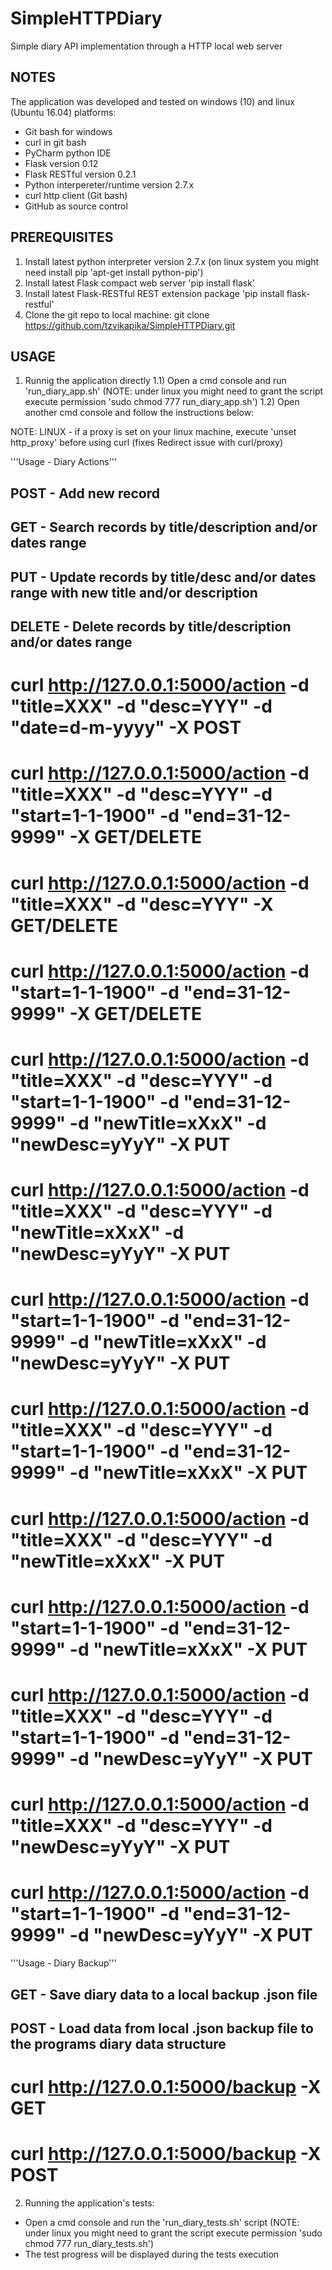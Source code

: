 # SimpleHTTPDiary
Simple diary API implementation through a HTTP local web server


NOTES
-------
The application was developed and tested on windows (10) and linux (Ubuntu 16.04) platforms:
- Git bash for windows
- curl in git bash
- PyCharm python IDE
- Flask version 0.12
- Flask RESTful version 0.2.1
- Python interpereter/runtime version 2.7.x
- curl http client (Git bash)
- GitHub as source control


PREREQUISITES
------------------
1) Install latest python interpreter version 2.7.x (on linux system you might need install pip 'apt-get install python-pip')
2) Install latest Flask compact web server 'pip install flask'
3) Install latest Flask-RESTful REST extension package 'pip install flask-restful'
4) Clone the git repo to local machine: git clone https://github.com/tzvikapika/SimpleHTTPDiary.git


USAGE
-----------
1) Runnig the application directly
1.1) Open a cmd console and run 'run_diary_app.sh' (NOTE: under linux you might need to grant the script execute permission 'sudo chmod 777 run_diary_app.sh')
1.2) Open another cmd console and follow the instructions below:

NOTE: LINUX - if a proxy is set on your linux machine, execute 'unset http_proxy' before using curl (fixes Redirect issue with curl/proxy)

'''Usage - Diary Actions'''
## POST - Add new record
## GET - Search records by title/description and/or dates range
## PUT - Update records by title/desc and/or dates range with new title and/or description
## DELETE - Delete records by title/description and/or dates range

# curl http://127.0.0.1:5000/action -d "title=XXX" -d "desc=YYY" -d "date=d-m-yyyy" -X POST

# curl http://127.0.0.1:5000/action -d "title=XXX" -d "desc=YYY" -d "start=1-1-1900" -d "end=31-12-9999" -X GET/DELETE
# curl http://127.0.0.1:5000/action -d "title=XXX" -d "desc=YYY" -X GET/DELETE
# curl http://127.0.0.1:5000/action -d "start=1-1-1900" -d "end=31-12-9999" -X GET/DELETE

# curl http://127.0.0.1:5000/action -d "title=XXX" -d "desc=YYY" -d "start=1-1-1900" -d "end=31-12-9999" -d "newTitle=xXxX" -d "newDesc=yYyY" -X PUT
# curl http://127.0.0.1:5000/action -d "title=XXX" -d "desc=YYY" -d "newTitle=xXxX" -d "newDesc=yYyY" -X PUT
# curl http://127.0.0.1:5000/action -d "start=1-1-1900" -d "end=31-12-9999" -d "newTitle=xXxX" -d "newDesc=yYyY" -X PUT

# curl http://127.0.0.1:5000/action -d "title=XXX" -d "desc=YYY" -d "start=1-1-1900" -d "end=31-12-9999" -d "newTitle=xXxX" -X PUT
# curl http://127.0.0.1:5000/action -d "title=XXX" -d "desc=YYY" -d "newTitle=xXxX" -X PUT
# curl http://127.0.0.1:5000/action -d "start=1-1-1900" -d "end=31-12-9999" -d "newTitle=xXxX" -X PUT

# curl http://127.0.0.1:5000/action -d "title=XXX" -d "desc=YYY" -d "start=1-1-1900" -d "end=31-12-9999" -d "newDesc=yYyY" -X PUT
# curl http://127.0.0.1:5000/action -d "title=XXX" -d "desc=YYY" -d "newDesc=yYyY" -X PUT
# curl http://127.0.0.1:5000/action -d "start=1-1-1900" -d "end=31-12-9999" -d "newDesc=yYyY" -X PUT


'''Usage - Diary Backup'''
## GET - Save diary data to a local backup .json file
## POST - Load data from local .json backup file to the programs diary data structure

# curl http://127.0.0.1:5000/backup -X GET
# curl http://127.0.0.1:5000/backup -X POST


2) Running the application's tests:
- Open a cmd console and run the 'run_diary_tests.sh' script (NOTE: under linux you might need to grant the script execute permission 'sudo chmod 777 run_diary_tests.sh')
- The test progress will be displayed during the tests execution